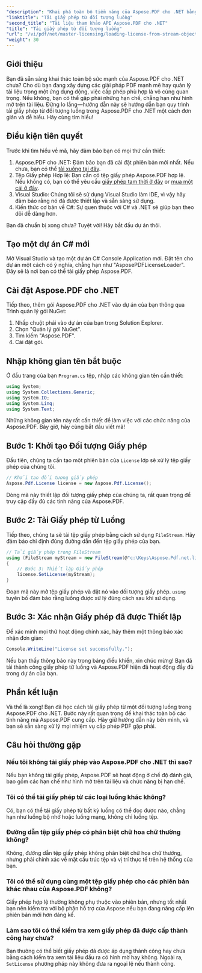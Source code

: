 ```yaml
---
"description": "Khai phá toàn bộ tiềm năng của Aspose.PDF cho .NET bằng cách tìm hiểu cách tải giấy phép từ luồng. Hướng dẫn toàn diện này cung cấp hướng dẫn từng bước."
"linktitle": "Tải giấy phép từ đối tượng luồng"
"second_title": "Tài liệu tham khảo API Aspose.PDF cho .NET"
"title": "Tải giấy phép từ đối tượng luồng"
"url": "/vi/pdf/net/master-licensing/loading-license-from-stream-object/"
"weight": 30
---
```


## Giới thiệu

Bạn đã sẵn sàng khai thác toàn bộ sức mạnh của Aspose.PDF cho .NET chưa? Cho dù bạn đang xây dựng các giải pháp PDF mạnh mẽ hay quản lý tài liệu trong một ứng dụng động, việc cấp phép phù hợp là vô cùng quan trọng. Nếu không, bạn có thể gặp phải những hạn chế, chẳng hạn như hình mờ trên tài liệu. Đừng lo lắng—hướng dẫn này sẽ hướng dẫn bạn quy trình tải giấy phép từ đối tượng luồng trong Aspose.PDF cho .NET một cách đơn giản và dễ hiểu. Hãy cùng tìm hiểu!

## Điều kiện tiên quyết

Trước khi tìm hiểu về mã, hãy đảm bảo bạn có mọi thứ cần thiết:

1. Aspose.PDF cho .NET: Đảm bảo bạn đã cài đặt phiên bản mới nhất. Nếu chưa, bạn có thể [tải xuống tại đây](https://releases.aspose.com/pdf/net/).
2. Tệp Giấy phép Hợp lệ: Bạn cần có tệp giấy phép Aspose.PDF hợp lệ. Nếu không có, bạn có thể yêu cầu [giấy phép tạm thời ở đây](https://purchase.aspose.com/temphoặcary-license/) or [mua một cái ở đây](https://purchase.aspose.com/buy).
3. Visual Studio: Chúng tôi sẽ sử dụng Visual Studio làm IDE, vì vậy hãy đảm bảo rằng nó đã được thiết lập và sẵn sàng sử dụng.
4. Kiến thức cơ bản về C#: Sự quen thuộc với C# và .NET sẽ giúp bạn theo dõi dễ dàng hơn.

Bạn đã chuẩn bị xong chưa? Tuyệt vời! Hãy bắt đầu dự án thôi.

## Tạo một dự án C# mới

Mở Visual Studio và tạo một dự án C# Console Application mới. Đặt tên cho dự án một cách có ý nghĩa, chẳng hạn như "AsposePDFLicenseLoader". Đây sẽ là nơi bạn có thể tải giấy phép Aspose.PDF.

## Cài đặt Aspose.PDF cho .NET

Tiếp theo, thêm gói Aspose.PDF cho .NET vào dự án của bạn thông qua Trình quản lý gói NuGet:

1. Nhấp chuột phải vào dự án của bạn trong Solution Explorer.
2. Chọn "Quản lý gói NuGet".
3. Tìm kiếm "Aspose.PDF".
4. Cài đặt gói.

## Nhập không gian tên bắt buộc

Ở đầu trang của bạn `Program.cs` tệp, nhập các không gian tên cần thiết:

```csharp
using System;
using System.Collections.Generic;
using System.IO;
using System.Linq;
using System.Text;
```

Những không gian tên này rất cần thiết để làm việc với các chức năng của Aspose.PDF. Bây giờ, hãy cùng bắt đầu viết mã!

## Bước 1: Khởi tạo Đối tượng Giấy phép

Đầu tiên, chúng ta cần tạo một phiên bản của `License` lớp sẽ xử lý tệp giấy phép của chúng tôi.

```csharp
// Khởi tạo đối tượng giấy phép
Aspose.Pdf.License license = new Aspose.Pdf.License();
```

Dòng mã này thiết lập đối tượng giấy phép của chúng ta, rất quan trọng để truy cập đầy đủ các tính năng của Aspose.PDF.

## Bước 2: Tải Giấy phép từ Luồng

Tiếp theo, chúng ta sẽ tải tệp giấy phép bằng cách sử dụng `FileStream`. Hãy đảm bảo chỉ định đúng đường dẫn đến tệp giấy phép của bạn.

```csharp
// Tải giấy phép trong FileStream
using (FileStream myStream = new FileStream(@"c:\Keys\Aspose.Pdf.net.lic", FileMode.Open))
{
    // Bước 3: Thiết lập Giấy phép
    license.SetLicense(myStream);
}
```

Đoạn mã này mở tệp giấy phép và đặt nó vào đối tượng giấy phép. `using` tuyên bố đảm bảo rằng luồng được xử lý đúng cách sau khi sử dụng.

## Bước 3: Xác nhận Giấy phép đã được Thiết lập

Để xác minh mọi thứ hoạt động chính xác, hãy thêm một thông báo xác nhận đơn giản:

```csharp
Console.WriteLine("License set successfully.");
```

Nếu bạn thấy thông báo này trong bảng điều khiển, xin chúc mừng! Bạn đã tải thành công giấy phép từ luồng và Aspose.PDF hiện đã hoạt động đầy đủ trong dự án của bạn.

## Phần kết luận

Và thế là xong! Bạn đã học cách tải giấy phép từ một đối tượng luồng trong Aspose.PDF cho .NET. Bước này rất quan trọng để khai thác toàn bộ các tính năng mà Aspose.PDF cung cấp. Hãy giữ hướng dẫn này bên mình, và bạn sẽ sẵn sàng xử lý mọi nhiệm vụ cấp phép PDF gặp phải.

## Câu hỏi thường gặp

### Nếu tôi không tải giấy phép vào Aspose.PDF cho .NET thì sao?  
Nếu bạn không tải giấy phép, Aspose.PDF sẽ hoạt động ở chế độ đánh giá, bao gồm các hạn chế như hình mờ trên tài liệu và chức năng bị hạn chế.

### Tôi có thể tải giấy phép từ các loại luồng khác không?  
Có, bạn có thể tải giấy phép từ bất kỳ luồng có thể đọc được nào, chẳng hạn như luồng bộ nhớ hoặc luồng mạng, không chỉ luồng tệp.

### Đường dẫn tệp giấy phép có phân biệt chữ hoa chữ thường không?  
Không, đường dẫn tệp giấy phép không phân biệt chữ hoa chữ thường, nhưng phải chính xác về mặt cấu trúc tệp và vị trí thực tế trên hệ thống của bạn.

### Tôi có thể sử dụng cùng một tệp giấy phép cho các phiên bản khác nhau của Aspose.PDF không?  
Giấy phép hợp lệ thường không phụ thuộc vào phiên bản, nhưng tốt nhất bạn nên kiểm tra với bộ phận hỗ trợ của Aspose nếu bạn đang nâng cấp lên phiên bản mới hơn đáng kể.

### Làm sao tôi có thể kiểm tra xem giấy phép đã được cấp thành công hay chưa?  
Bạn thường có thể biết giấy phép đã được áp dụng thành công hay chưa bằng cách kiểm tra xem tài liệu đầu ra có hình mờ hay không. Ngoài ra, `SetLicense` phương pháp này không đưa ra ngoại lệ nếu thành công.